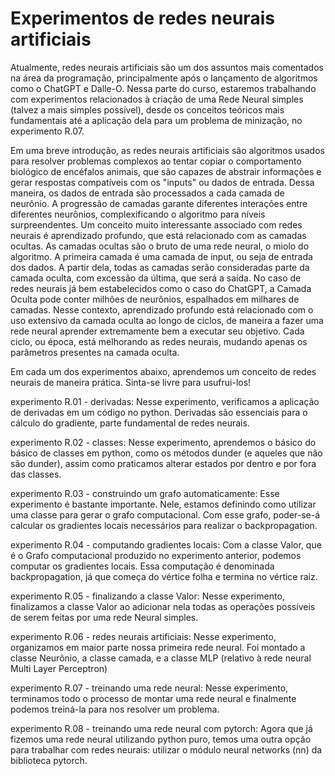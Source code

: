 # Experimentos de redes neurais artificiais

Atualmente, redes neurais artificiais são um dos assuntos mais comentados na área da programação, principalmente após o lançamento de algoritmos como o ChatGPT e Dalle-O. Nessa parte do curso, estaremos trabalhando com experimentos relacionados à criação de uma Rede Neural simples (talvez a mais simples possível), desde os conceitos teóricos mais fundamentais até a aplicação dela para um problema de minização, no experimento R.07.

Em uma breve introdução, as redes neurais artificiais são algoritmos usados para resolver problemas complexos ao tentar copiar o comportamento biológico de encéfalos animais, que são capazes de abstrair informações e gerar respostas compatíveis com os "inputs" ou dados de entrada. Dessa maneira, os dados de entrada são processados a cada camada de neurônio. A progressão de camadas garante diferentes interações entre diferentes neurônios, complexificando o algoritmo para níveis surpreendentes. Um conceito muito interessante associado com redes neurais é aprendizado profundo, que está relacionado com as camadas ocultas. As camadas ocultas são o bruto de uma rede neural, o miolo do algoritmo. A primeira camada é uma camada de input, ou seja de entrada dos dados. A partir dela, todas as camadas serão consideradas parte da camada oculta, com excessão da última, que será a saída. No caso de redes neurais já bem estabelecidos como o caso do ChatGPT, a Camada Oculta pode conter milhões de neurônios, espalhados em milhares de camadas. Nesse contexto, aprendizado profundo está relacionado com o uso extensivo da camada oculta ao longo de ciclos, de maneira a fazer uma rede neural aprender extremamente bem a executar seu objetivo. Cada ciclo, ou época, está melhorando as redes neurais, mudando apenas os parâmetros presentes na camada oculta.

Em cada um dos experimentos abaixo, aprendemos um conceito de redes neurais de maneira prática. Sinta-se livre para usufrui-los!

experimento R.01 - derivadas: Nesse experimento, verificamos a aplicação de derivadas em um código no python. Derivadas são essenciais para o cálculo do gradiente, parte fundamental de redes neurais.

experimento R.02 - classes: Nesse experimento, aprendemos o básico do básico de classes em python, como os métodos dunder (e aqueles que não são dunder), assim como praticamos alterar estados por dentro e por fora das classes.

experimento R.03 - construindo um grafo automaticamente: Esse experimento é bastante importante. Nele, estamos definindo como utilizar uma classe para gerar o grafo computacional. Com esse grafo, poder-se-á calcular os gradientes locais necessários para realizar o backpropagation.

experimento R.04 - computando gradientes locais: Com a classe Valor, que é o Grafo computacional produzido no experimento anterior, podemos computar os gradientes locais. Essa computação é denominada backpropagation, já que começa do vértice folha e termina no vértice raiz.

experimento R.05 - finalizando a classe Valor: Nesse experimento, finalizamos a classe Valor ao adicionar nela todas as operações possíveis de serem feitas por uma rede Neural simples.

experimento R.06 - redes neurais artificiais: Nesse experimento, organizamos em maior parte nossa primeira rede neural. Foi montado a classe Neurônio, a classe camada, e a classe MLP (relativo à rede neural Multi Layer Perceptron)

experimento R.07 - treinando uma rede neural: Nesse experimento, terminamos todo o processo de montar uma rede neural e finalmente podemos treiná-la para nos resolver um problema.

experimento R.08 - treinando uma rede neural com pytorch: Agora que já fizemos uma rede neural utilizando python puro, temos uma outra opção para trabalhar com redes neurais: utilizar o módulo neural networks (nn) da biblioteca pytorch.
